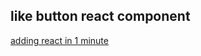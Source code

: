##  like button react component

[adding react in 1 minute](https://reactjs.org/docs/add-react-to-a-website.html#add-react-in-one-minute)

